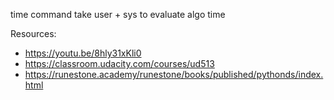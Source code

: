 time command take user + sys to evaluate algo time

Resources:

- https://youtu.be/8hly31xKli0
- https://classroom.udacity.com/courses/ud513
- https://runestone.academy/runestone/books/published/pythonds/index.html